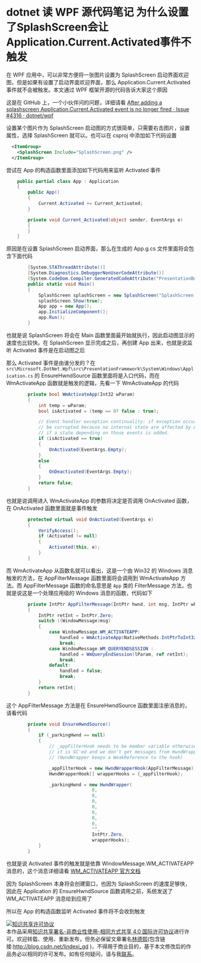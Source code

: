 # dotnet 读 WPF 源代码笔记 为什么设置了SplashScreen会让Application.Current.Activated事件不触发

在 WPF 应用中，可以非常方便将一张图片设置为 SplashScreen 启动界面欢迎图，但是如果有设置了启动界面欢迎界面，那么 Application.Current.Activated 事件就不会被触发。本文通过 WPF 框架开源的代码告诉大家这个原因

<!--more-->
<!-- CreateTime:2021/3/25 8:55:32 -->

<!-- 发布 -->
<!-- 标签：WPF，WPF源代码 -->

这是在 GitHub 上，一个小伙伴问的问题，详细请看 [After adding a splashscreen Application.Current.Activated event is no longer fired · Issue #4316 · dotnet/wpf](https://github.com/dotnet/wpf/issues/4316 )

设置某个图片作为 SplashScreen 启动图的方式很简单，只需要右击图片，设置属性，选择 SplashScreen 就可以。也可以在 csproj 中添加如下代码设置

```xml
  <ItemGroup>
    <SplashScreen Include="SplashScreen.png" />
  </ItemGroup>
```

尝试在 App 的构造函数里面添加如下代码用来监听 Activated 事件

```csharp
    public partial class App : Application
    {
        public App()
        {
            Current.Activated += Current_Activated;
        }

        private void Current_Activated(object sender, EventArgs e)
        {
        }
    }
```

原因是在设置 SplashScreen 启动界面，那么在生成的 App.g.cs 文件里面将会包含下面代码

```csharp
        [System.STAThreadAttribute()]
        [System.Diagnostics.DebuggerNonUserCodeAttribute()]
        [System.CodeDom.Compiler.GeneratedCodeAttribute("PresentationBuildTasks", "5.0.1.0")]
        public static void Main() 
        {
            SplashScreen splashScreen = new SplashScreen("SplashScreen.png");
            splashScreen.Show(true);
            App app = new App();
            app.InitializeComponent();
            app.Run();
        }
```

也就是说 SplashScreen 将会在 Main 函数里面最开始就执行，因此启动图显示的速度也比较快。在 SplashScreen 显示完成之后，再创建 App 出来，也就是说监听 Activated 事件是在启动图之后

那么 Activated 事件是由谁分发的？在 `src\Microsoft.DotNet.Wpf\src\PresentationFramework\System\Windows\Application.cs` 的 EnsureHwndSource 函数里面将是入口代码，而在 WmActivateApp 函数就是触发的逻辑，先看一下 WmActivateApp 的代码

```csharp
        private bool WmActivateApp(Int32 wParam)
        {
            int temp = wParam;
            bool isActivated = (temp == 0? false : true);

            // Event handler exception continuality: if exception occurs in Activate/Deactivate event handlers, our state would not
            // be corrupted because no internal state are affected by Activate/Deactivate. Please check Event handler exception continuality
            // if a state depending on those events is added.
            if (isActivated == true)
            {
                OnActivated(EventArgs.Empty);
            }
            else
            {
                OnDeactivated(EventArgs.Empty);
            }
            return false;
        }
```

也就是说调用进入 WmActivateApp 的参数将决定是否调用 OnActivated 函数，在 OnActivated 函数里面就是事件触发

```csharp
        protected virtual void OnActivated(EventArgs e)
        {
            VerifyAccess();
            if (Activated != null)
            {
                Activated(this, e);
            }
        }
```

而 WmActivateApp 从函数名就可以看出，这是一个由 Win32 的 Windows 消息触发的方法，在 AppFilterMessage 函数里面将会调用到 WmActivateApp 方法。而 AppFilterMessage 函数的命名意思是 `App` 类的 FilterMessage 方法，也就是说这是一个处理应用级的 Windows 消息的函数，代码如下

```csharp
        private IntPtr AppFilterMessage(IntPtr hwnd, int msg, IntPtr wParam, IntPtr lParam, ref bool handled)
        {
            IntPtr retInt = IntPtr.Zero;
            switch ((WindowMessage)msg)
            {
                case WindowMessage.WM_ACTIVATEAPP:
                    handled = WmActivateApp(NativeMethods.IntPtrToInt32(wParam));
                    break;
                case WindowMessage.WM_QUERYENDSESSION :
                    handled = WmQueryEndSession(lParam, ref retInt);
                    break;
                default:
                    handled = false;
                    break;
            }
            return retInt;
        }
```

这个 AppFilterMessage 方法是在 EnsureHwndSource 函数里面注册消息的，请看代码

```csharp
        private void EnsureHwndSource()
        {
            if (_parkingHwnd == null)
            {
                // _appFilterHook needs to be member variable otherwise
                // it is GC'ed and we don't get messages from HwndWrapper
                // (HwndWrapper keeps a WeakReference to the hook)

                _appFilterHook = new HwndWrapperHook(AppFilterMessage);
                HwndWrapperHook[] wrapperHooks = {_appFilterHook};

                _parkingHwnd = new HwndWrapper(
                                0,
                                0,
                                0,
                                0,
                                0,
                                0,
                                0,
                                "",
                                IntPtr.Zero,
                                wrapperHooks);
            }
        }
```

也就是说 Activated 事件的触发就是依靠 WindowMessage.WM_ACTIVATEAPP 消息的，这个消息详细请看 [WM_ACTIVATEAPP 官方文档](https://docs.microsoft.com/zh-cn/windows/win32/winmsg/wm-activateapp?WT.mc_id=WD-MVP-5003260 )

因为 SplashScreen 本身将会创建窗口，也因为 SplashScreen 的速度足够快，因此在 Application 的 EnsureHwndSource 函数调用之前，系统发送了 WM_ACTIVATEAPP 消息给到应用了

所以在 App 的构造函数监听 Activated 事件将不会收到触发

<a rel="license" href="http://creativecommons.org/licenses/by-nc-sa/4.0/"><img alt="知识共享许可协议" style="border-width:0" src="https://licensebuttons.net/l/by-nc-sa/4.0/88x31.png" /></a><br />本作品采用<a rel="license" href="http://creativecommons.org/licenses/by-nc-sa/4.0/">知识共享署名-非商业性使用-相同方式共享 4.0 国际许可协议</a>进行许可。欢迎转载、使用、重新发布，但务必保留文章署名[林德熙](http://blog.csdn.net/lindexi_gd)(包含链接:http://blog.csdn.net/lindexi_gd )，不得用于商业目的，基于本文修改后的作品务必以相同的许可发布。如有任何疑问，请与我[联系](mailto:lindexi_gd@163.com)。

<!-- 
Why the Application.Current.Activated event is no longer fired?
因为 Activated 是在 Application 类的 WmActivateApp 方法里面触发的
Because Activated is fired in the WmActivateApp method of the Application class. 
而 WmActivateApp 方法是依靠 Windows 消息触发的
The WmActivateApp method is fired by Windows messages. See [WM_ACTIVATEAPP](https://docs.microsoft.com/zh-cn/windows/win32/winmsg/wm-activateapp?WT.mc_id=WD-MVP-5003260 )

```csharp
        private void EnsureHwndSource()
        {
            if (_parkingHwnd == null)
            {
                // _appFilterHook needs to be member variable otherwise
                // it is GC'ed and we don't get messages from HwndWrapper
                // (HwndWrapper keeps a WeakReference to the hook)

                _appFilterHook = new HwndWrapperHook(AppFilterMessage);
                HwndWrapperHook[] wrapperHooks = {_appFilterHook};

                _parkingHwnd = new HwndWrapper(
                                0,
                                0,
                                0,
                                0,
                                0,
                                0,
                                0,
                                "",
                                IntPtr.Zero,
                                wrapperHooks);
            }
        }

        private IntPtr AppFilterMessage(IntPtr hwnd, int msg, IntPtr wParam, IntPtr lParam, ref bool handled)
        {
            IntPtr retInt = IntPtr.Zero;
            switch ((WindowMessage)msg)
            {
                case WindowMessage.WM_ACTIVATEAPP:
                    handled = WmActivateApp(NativeMethods.IntPtrToInt32(wParam));
                    break;
                case WindowMessage.WM_QUERYENDSESSION :
                    handled = WmQueryEndSession(lParam, ref retInt);
                    break;
                default:
                    handled = false;
                    break;
            }
            return retInt;
        }

        private bool WmActivateApp(Int32 wParam)
        {
            int temp = wParam;
            bool isActivated = (temp == 0? false : true);

            // Event handler exception continuality: if exception occurs in Activate/Deactivate event handlers, our state would not
            // be corrupted because no internal state are affected by Activate/Deactivate. Please check Event handler exception continuality
            // if a state depending on those events is added.
            if (isActivated == true)
            {
                OnActivated(EventArgs.Empty);
            }
            else
            {
                OnDeactivated(EventArgs.Empty);
            }
            return false;
        }
```

但是在设置 SplashScreen 之后，WPF将会在生成的 App.g.cs 文件里面创建代码
But after setting SplashScreen, WPF will create the code in the generated App.g.cs file.

```csharp
        [System.STAThreadAttribute()]
        [System.Diagnostics.DebuggerNonUserCodeAttribute()]
        [System.CodeDom.Compiler.GeneratedCodeAttribute("PresentationBuildTasks", "5.0.1.0")]
        public static void Main() 
        {
            SplashScreen splashScreen = new SplashScreen("SplashScreen.png");
            splashScreen.Show(true);
            App app = new App();
            app.InitializeComponent();
            app.Run();
        }
```

就如你所见到一样，在 Main 函数里面将会先调用 SplashScreen 然后再创建 App 对象
As you can see, in the Main function, SplashScreen will be called first and then the App object will be created.
但是 SplashScreen 将会创建窗口，而且 SplashScreen 创建的速度非常快。在 SplashScreen 创建窗口完成之后，系统将会发送 WM_ACTIVATEAPP 消息给到应用。但此时的 App 对象还没有创建完成。
And SplashScreen will create windows very fast. After the SplashScreen creates the window, the system will send the WM_ACTIVATEAPP message to the application. But at this time the App object has not been created yet. 
因此在 Application 的 EnsureHwndSource 函数被调用之前，系统已经发送过了WM_ACTIVATEAPP消息给到应用
Therefore, before EnsureHwndSource method in Application is called, the system has already sent the WM_ACTIVATEAPP message to the application.
所以 Application 的 AppFilterMessage 方法将不会收到 WM_ACTIVATEAPP 消息，并且不会触发 Activated 事件
So AppFilterMessage method in Application will not receive WM_ACTIVATEAPP message, and will not trigger the Activated event 
 -->